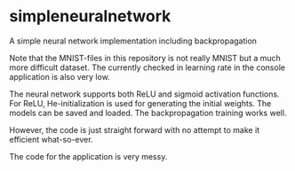 # simpleneuralnetwork
A simple neural network implementation including backpropagation

Note that the MNIST-files in this repository is not really MNIST but a much more difficult dataset. The currently checked in learning rate in the console application is also very low.

The neural network supports both ReLU and sigmoid activation functions. For ReLU, He-initialization is used for generating the initial weights. The models can be saved and loaded. The backpropagation training works well. 

However, the code is just straight forward with no attempt to make it efficient what-so-ever. 

The code for the application is very messy.






